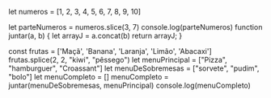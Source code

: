 let numeros = [1, 2, 3, 4, 5, 6, 7, 8, 9, 10]

let parteNumeros = numeros.slice(3, 7)
console.log(parteNumeros)
function juntar(a, b)
{
 let arrayJ = a.concat(b)
 return arrayJ;
}

const frutas = ['Maçã', 'Banana', 'Laranja', 'Limão', 'Abacaxi']
frutas.splice(2, 2, "kiwi", "pêssego")
let menuPrincipal = ["Pizza", "hamburguer", "Croassant"]
let menuDeSobremesas = ["sorvete", "pudim", "bolo"]
let menuCompleto = []
menuCompleto = juntar(menuDeSobremesas, menuPrincipal)
console.log(menuCompleto)

